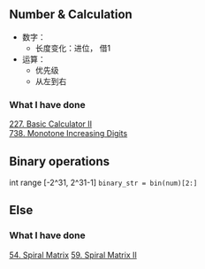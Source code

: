 ## Number & Calculation
* 数字：
    * 长度变化：进位， 借1
* 运算：
    * 优先级
    * 从左到右
### What I have done
[227. Basic Calculator II](https://leetcode.com/problems/basic-calculator-ii/description/)  
[738. Monotone Increasing Digits](https://leetcode.com/problems/monotone-increasing-digits/description/)

## Binary operations
int range [-2^31, 2^31-1]
`binary_str = bin(num)[2:]`


## Else
### What I have done
[54. Spiral Matrix](https://leetcode.com/problems/spiral-matrix/description/)
[59. Spiral Matrix II](https://leetcode.com/problems/spiral-matrix-ii/description/)